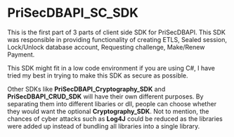# PriSecDBAPI_SC_SDK
This is the first part of 3 parts of client side SDK for PriSecDBAPI. This SDK was responsible in providing functionality of creating ETLS, Sealed session,
Lock/Unlock database account, Requesting challenge, Make/Renew Payment.

This SDK might fit in a low code environment if you are using C#, I have tried my best in trying to make this SDK as secure as possible.

Other SDKs like **PriSecDBAPI_Cryptography_SDK** and **PriSecDBAPI_CRUD_SDK** will have their own different purposes. By separating them into different libaries
or dll, people can choose whether they would want the optional **Cryptography_SDK**. Not to mention, the chances of cyber attacks such as **Log4J** could be reduced as the
libraries were added up instead of bundling all libraries into a single library.
